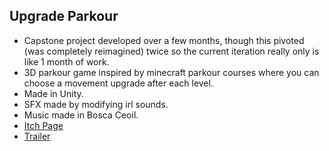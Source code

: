 ## Upgrade Parkour
- Capstone project developed over a few months, though this pivoted (was completely reimagined) twice so the current iteration really only is like 1 month of work.
- 3D parkour game inspired by minecraft parkour courses where you can choose a movement upgrade after each level.
- Made in Unity.
- SFX made by modifying irl sounds.
- Music made in Bosca Ceoil.
- [Itch Page](https://aescosaurus.itch.io/upgrade-parkour)
- [Trailer](https://www.youtube.com/watch?v=m5Rv3ZsZcnA)